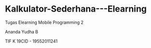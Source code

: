 # Kalkulator-Sederhana---Elearning
Tugas Elearning Mobile Programming 2

Ananda Yudha B

TIF K 19CID - 19552011241
